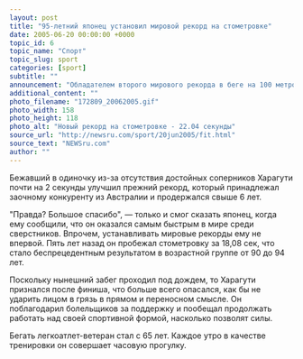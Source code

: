 ```yaml
---
layout: post
title: "95-летний японец установил мировой рекорд на стометровке"
date: 2005-06-20 00:00:00 +0000
topic_id: 6
topic_name: "Спорт"
topic_slug: sport
categories: [sport]
subtitle: ""
announcement: "Обладателем второго мирового рекорда в беге на 100 метров для ветеранов стал 95-летний Кодзо Харагути из города Миядзаки на южном японском острове Кюсю. В ходе легкоатлетических соревнований, которые прошли в его родном городе, он преодолел эту дистанцию с низкого старта за 22,04 секунды. Это наивысшее достижение среди спринтеров в возрасте от 95 до 99 лет, сообщает ИТАР-ТАСС."
additional_content: ""
photo_filename: "172809_20062005.gif"
photo_width: 158
photo_height: 118
photo_alt: "Новый рекорд на стометровке - 22.04 секунды"
source_url: "http://newsru.com/sport/20jun2005/fit.html"
source_text: "NEWSru.com"
author: ""
---
```

Бежавший в одиночку из-за отсутствия достойных соперников Харагути почти на 2 секунды улучшил прежний рекорд, который принадлежал заочному конкуренту из Австралии и продержался свыше 6 лет.

"Правда? Большое спасибо", &mdash; только и смог сказать японец, когда ему сообщили, что он оказался самым быстрым в мире среди сверстников. Впрочем, устанавливать мировые рекорды ему не впервой. Пять лет назад он пробежал стометровку за 18,08 сек, что стало беспрецедентным результатом в возрастной группе от 90 до 94 лет.

Поскольку нынешний забег проходил под дождем, то Харагути признался после финиша, что больше всего опасался, как бы не ударить лицом в грязь в прямом и переносном смысле. Он поблагодарил болельщиков за поддержку и пообещал продолжать работать над своей спортивной формой, насколько позволят силы.

Бегать легкоатлет-ветеран стал с 65 лет. Каждое утро в качестве тренировки он совершает часовую прогулку.
